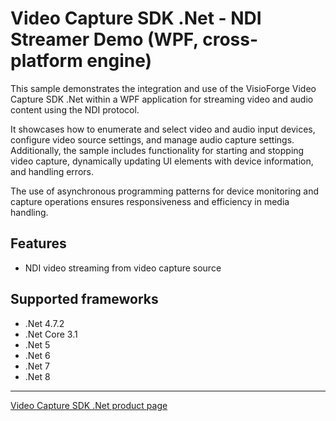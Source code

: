 # Video Capture SDK .Net - NDI Streamer Demo (WPF, cross-platform engine)

This sample demonstrates the integration and use of the VisioForge Video Capture SDK .Net within a WPF application for streaming video and audio content using the NDI protocol.

It showcases how to enumerate and select video and audio input devices, configure video source settings, and manage audio capture settings. Additionally, the sample includes functionality for starting and stopping video capture, dynamically updating UI elements with device information, and handling errors.

The use of asynchronous programming patterns for device monitoring and capture operations ensures responsiveness and efficiency in media handling.

## Features

- NDI video streaming from video capture source

## Supported frameworks

- .Net 4.7.2
- .Net Core 3.1
- .Net 5
- .Net 6
- .Net 7
- .Net 8

---

[Video Capture SDK .Net product page](https://www.visioforge.com/video-capture-sdk-net)
